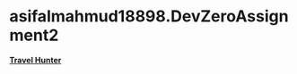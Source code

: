 # asifalmahmud18898.DevZeroAssignment2

<a href="https://asifmahmud18898.github.io/DevZeroAssignment2/th.html"><strong>Travel Hunter</strong></a>
